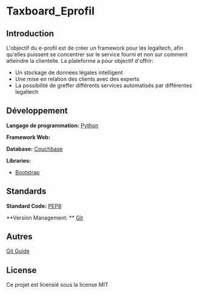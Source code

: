 # Taxboard_Eprofil

## Introduction

L'objectif du e-profil est de créer un framework pour les legaltech, afin qu'elles puissent se concentrer sur le service fourni et non sur comment atteindre la clientelle. La plateforme a pour objectif d'offrir:
- Un stockage de données légales intelligent
- Une mise en relation des clients avec des experts
- La possibilité de greffer différents services automatisés par différentes legaltech

## Développement

**Langage de programmation:** [Python](https://www.python.org/)

**Framework Web:** 

**Database:** [Couchbase](https://www.couchbase.com/)

**Libraries:** 

- [Bootstrap](https://getbootstrap.com/)

## Standards

**Standard Code:** [PEP8](https://www.python.org/dev/peps/pep-0008/)

**Version Management: ** [Git](https://git-scm.com/)

## Autres

[Git Guide](https://rogerdudler.github.io/git-guide/)

## License

Ce projet est licensié sous la license MIT